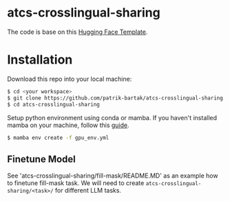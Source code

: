 # atcs-crosslingual-sharing

The code is base on this [Hugging Face Template](https://github.com/MorenoLaQuatra/transformers-tasks-templates/).

# Installation

Download this repo into your local machine:

```bash
$ cd <your workspace>
$ git clone https://github.com/patrik-bartak/atcs-crosslingual-sharing.git
$ cd atcs-crosslingual-sharing
```

Setup python environment using conda or mamba. If you haven't installed mamba on your machine, follow this [guide](https://www.usna.edu/Users/cs/fknoll/SD211/mamba.html).

```bash
$ mamba env create -f gpu_env.yml
```

## Finetune Model

See 'atcs-crosslingual-sharing/fill-mask/README.MD' as an example how to finetune fill-mask task.
We will need to create `atcs-crosslingual-sharing/<task>/` for different LLM tasks. 